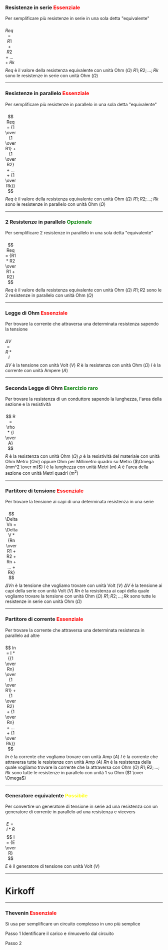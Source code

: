 <style>
/* formula */
fm {
    float: left;
    margin-right: 100%;
}
rs {
    color: red;
}
gr {
    color: green;
}
yl {
    color: yellow;
}
</style>

### Resistenze in serie <rs> Essenziale </rs>
Per semplificare più resistenze in serie in una sola detta "equivalente"

<fm> $$ Req = R1 + R2 + ... + Rk $$ </fm>

$Req$ è il valore della resistenza equivalente con unità Ohm ($\Omega$)
$R1; R2; ...; Rk$ sono le resistenze in serie con unità Ohm ($\Omega$)

---
### Resistenze in parallelo <rs> Essenziale </rs>
Per semplificare più resistenze in parallelo in una sola detta "equivalente"

<fm> $$ Req = {1 \over {1 \over R1} + {1 \over R2} + ... + {1 \over Rk}} $$ </fm>

$Req$ è il valore della resistenza equivalente con unità Ohm ($\Omega$)
$R1; R2; ...; Rk$ sono le resistenze in parallelo con unità Ohm ($\Omega$)

---

### 2 Resistenze in parallelo <gr> Opzionale </gr>
Per semplificare 2 resistenze in parallelo in una sola detta "equivalente"

<fm> $$ Req = {R1 * R2 \over R1 + R2} $$ </fm>

$Req$ è il valore della resistenza equivalente con unità Ohm ($\Omega$)
$R1 ;  R2$ sono le 2 resistenze in parallelo con unità Ohm ($\Omega$)

---

### Legge di Ohm <rs> Essenziale </rs>
Per trovare la corrente che attraversa una determinata resistenza sapendo la tensione

<fm> $$ \Delta V = R * I $$ </fm>

$\Delta V$ è la tensione con unità Volt ($V$)
$R$ è la resistenza con unità Ohm ($\Omega$)
$I$ è la corrente con unità Ampere ($A$)

---

### Seconda Legge di Ohm <gr> Esercizio raro </gr>
Per trovare la resistenza di un conduttore sapendo la lunghezza, l'area della sezione e la resistività

<fm> $$ R = \rho * {l \over A} $$ </fm>

$R$ è la resistenza con unità Ohm ($\Omega$)
$\rho$ è la resistività del materiale con unità Ohm Metro ($\Omega m$) oppure Ohm per Millimetro quadro su Metro ($\Omega {mm^2 \over m}$)
$l$ è la lunghezza con unità Metri ($m$)
$A$ è l'area della sezione con unità Metri quadri ($m^2$)

---

### Partitore di tensione <rs> Essenziale </rs>
Per trovare la tensione ai capi di una determinata resistenza in una serie

<fm> $$ \Delta Vn = \Delta V * {Rn \over R1 + R2 + Rn + ... + Rk} $$ </fm>

$\Delta Vn$ è la tensione che vogliamo trovare con unità Volt ($V$)
$\Delta V$ è la tensione ai capi della serie con unità Volt ($V$)
$Rn$ è la resistenza ai capi della quale vogliamo trovare la tensione con unità Ohm ($\Omega$)
$R1; R2; ...; Rk$ sono tutte le resistenze in serie con unità Ohm ($\Omega$)

---

### Partitore di corrente <rs> Essenziale </rs>
Per trovare la corrente che attraversa una determinata resistenza in parallelo ad altre

<fm> $$ In = I * {{1 \over Rn} \over {1 \over R1} + {1 \over R2} + {1 \over Rn} + ... + {1 \over Rk}} $$ </fm>

$In$ è la corrente che vogliamo trovare con unità Amp ($A$)
$I$ è la corrente che attraversa tutte le resistenze con unità Amp ($A$)
$Rn$ è la resistenza della quale vogliamo trovare la corrente che la attraversa con Ohm ($\Omega$)
$R1; R2; ...; Rk$ sono tutte le resistenze in parallelo con unità 1 su Ohm ($1 \over \Omega$)

---

### Generatore equivalente <yl> Possibile </yl>
Per convertire un generatore di tensione in serie ad una resistenza con un generatore di corrente in parallelo ad una resistenza e vicevers

<fm> $$ E = I * R $$ 
 $$ I = {E \over R} $$ </fm>

$E$ è il generatore di tensione con unità Volt ($V$)

---

# Kirkoff

---

### Thevenin <rs> Essenziale </rs>
Si usa per semplificare un circuito complesso in uno più semplice

Passo 1
Identificare il carico e rimuoverlo dal circuito

Passo 2
